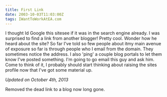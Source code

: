 ```yaml
---
title: First Link
date: 2003-10-03T11:03:00Z
tags: IWantToWorkAtEA.com
---
```

I thought Id Google this sitesee if it was in the search engine already. I was surprised to find a link from another blogger! Pretty cool. Wonder how he heard about the site? So far I've told so few people about itmy main avenue of exposure so far is through people who I email from the domain. They sometimes notice the address. I also 'ping' a couple blog portals to let them know I've posted something. I'm going to go email this guy and ask him. Come to think of it, I probably should start thinking about raising the sites profile now that I've got some material up.

*Updated on October 4th, 2013*

Removed the dead link to a blog now long gone.
